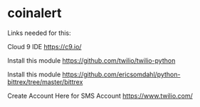 # coinalert
Links needed for this:

Cloud 9 IDE
https://c9.io/

Install this module
https://github.com/twilio/twilio-python

Install this module
https://github.com/ericsomdahl/python-bittrex/tree/master/bittrex

Create Account Here for SMS Account
https://www.twilio.com/
